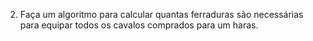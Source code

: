 2. Faça um algoritmo para calcular quantas ferraduras são necessárias para equipar todos os cavalos comprados para um haras. 